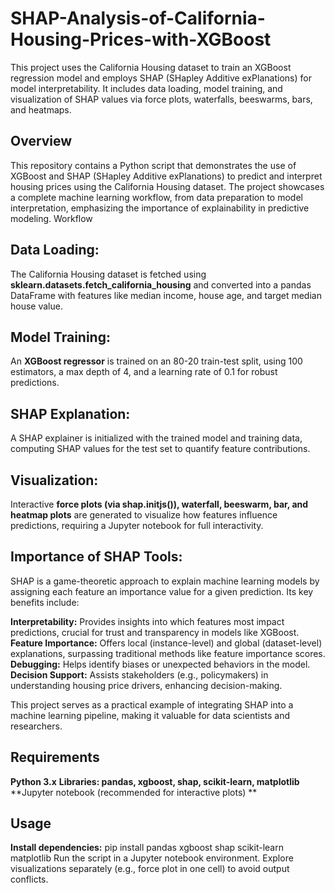 # SHAP-Analysis-of-California-Housing-Prices-with-XGBoost
This project uses the California Housing dataset to train an XGBoost regression model and employs SHAP (SHapley Additive exPlanations) for model interpretability. It includes data loading, model training, and visualization of SHAP values via force plots, waterfalls, beeswarms, bars, and heatmaps. 

## Overview
This repository contains a Python script that demonstrates the use of XGBoost and SHAP (SHapley Additive exPlanations) to predict and interpret housing prices using the California Housing dataset. The project showcases a complete machine learning workflow, from data preparation to model interpretation, emphasizing the importance of explainability in predictive modeling.
Workflow

## Data Loading: 
The California Housing dataset is fetched using **sklearn.datasets.fetch_california_housing** and converted into a pandas DataFrame with features like median income, house age, and target median house value.

## Model Training:
An **XGBoost regressor** is trained on an 80-20 train-test split, using 100 estimators, a max depth of 4, and a learning rate of 0.1 for robust predictions.

## SHAP Explanation:
A SHAP explainer is initialized with the trained model and training data, computing SHAP values for the test set to quantify feature contributions.

## Visualization: 
Interactive **force plots (via shap.initjs()), waterfall, beeswarm, bar, and heatmap plots** are generated to visualize how features influence predictions, requiring a Jupyter notebook for full interactivity.

## Importance of SHAP Tools:
SHAP is a game-theoretic approach to explain machine learning models by assigning each feature an importance value for a given prediction. Its key benefits include:

**Interpretability:** Provides insights into which features most impact predictions, crucial for trust and transparency in models like XGBoost.
**Feature Importance:** Offers local (instance-level) and global (dataset-level) explanations, surpassing traditional methods like feature importance scores.
**Debugging:** Helps identify biases or unexpected behaviors in the model.
**Decision Support:** Assists stakeholders (e.g., policymakers) in understanding housing price drivers, enhancing decision-making.

This project serves as a practical example of integrating SHAP into a machine learning pipeline, making it valuable for data scientists and researchers.

## Requirements
**Python 3.x**
**Libraries: pandas, xgboost, shap, scikit-learn, matplotlib**
**Jupyter notebook (recommended for interactive plots)
**

## Usage

**Install dependencies:** pip install pandas xgboost shap scikit-learn matplotlib
Run the script in a Jupyter notebook environment.
Explore visualizations separately (e.g., force plot in one cell) to avoid output conflicts.
